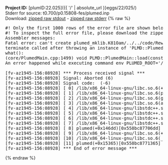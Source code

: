 **Project ID:** [plumID:22.025]({{ '/' | absolute_url }}eggs/22/025/)  
Stderr for source:  t0.700/p0.15808-fes/plumed.inp   
Download: [zipped raw stdout](plumed.inp.plumed.stdout.txt.zip) - [zipped raw stderr](plumed.inp.plumed.stderr.txt.zip) 
{% raw %}
<pre>
#! Only the first 1000 rows of the error file are shown below
#! To inspect the full error file, please download the zipped raw stderr file above
Assembler messages:
Fatal error: can't create plumed_mklib.K81Oam/../../code/ReweightGeomFES.o: No such file or directory
terminate called after throwing an instance of 'PLMD::Plumed::ExceptionError'
what():
(core/PlumedMain.cpp:1499) void PLMD::PlumedMain::load(const std::string&)
An error happened while executing command env PLUMED_ROOT='/home/runner/opt/lib/plumed' PLUMED_VERSION='2.10b' PLUMED_HTMLDIR='/home/runner/opt/share/doc/plumed' PLUMED_INCLUDEDIR='/home/runner/opt/include' PLUMED_PROGRAM_NAME='plumed' PLUMED_IS_INSTALLED='yes' "/home/runner/opt/lib/plumed"/scripts/mklib.sh -n -o ./../../code/ReweightGeomFES.2.10b.so ../../code/ReweightGeomFES.cpp

[fv-az1945-156:08928] *** Process received signal ***
[fv-az1945-156:08928] Signal: Aborted (6)
[fv-az1945-156:08928] Signal code:  (-6)
[fv-az1945-156:08928] [ 0] /lib/x86_64-linux-gnu/libc.so.6(+0x45330)[0x7f2bcd845330]
[fv-az1945-156:08928] [ 1] /lib/x86_64-linux-gnu/libc.so.6(pthread_kill+0x11c)[0x7f2bcd89eb2c]
[fv-az1945-156:08928] [ 2] /lib/x86_64-linux-gnu/libc.so.6(gsignal+0x1e)[0x7f2bcd84527e]
[fv-az1945-156:08928] [ 3] /lib/x86_64-linux-gnu/libc.so.6(abort+0xdf)[0x7f2bcd8288ff]
[fv-az1945-156:08928] [ 4] /lib/x86_64-linux-gnu/libstdc++.so.6(+0xa5ff5)[0x7f2bcdca5ff5]
[fv-az1945-156:08928] [ 5] /lib/x86_64-linux-gnu/libstdc++.so.6(+0xbb0da)[0x7f2bcdcbb0da]
[fv-az1945-156:08928] [ 6] /lib/x86_64-linux-gnu/libstdc++.so.6(_ZSt10unexpectedv+0x0)[0x7f2bcdca5a55]
[fv-az1945-156:08928] [ 7] /lib/x86_64-linux-gnu/libstdc++.so.6(+0xa5a6f)[0x7f2bcdca5a6f]
[fv-az1945-156:08928] [ 8] plumed(+0x146dd)[0x558bc87706dd]
[fv-az1945-156:08928] [ 9] /lib/x86_64-linux-gnu/libc.so.6(+0x2a1ca)[0x7f2bcd82a1ca]
[fv-az1945-156:08928] [10] /lib/x86_64-linux-gnu/libc.so.6(__libc_start_main+0x8b)[0x7f2bcd82a28b]
[fv-az1945-156:08928] [11] plumed(+0x15365)[0x558bc8771365]
[fv-az1945-156:08928] *** End of error message ***
</pre>
{% endraw %}
